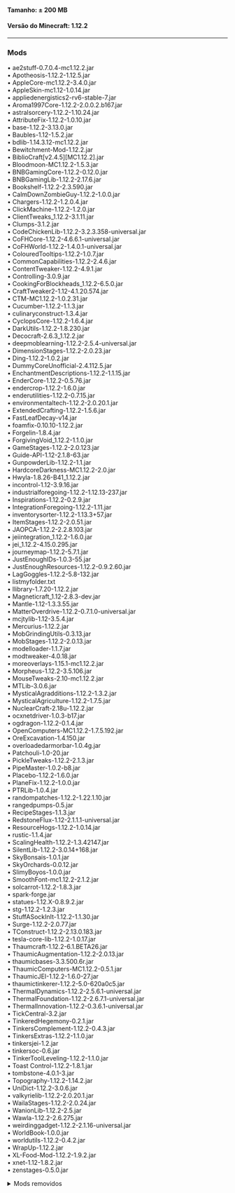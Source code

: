 #### Tamanho: ± 200 MB  
#### Versão do Minecraft: 1.12.2
  
---  
  
### Mods  
• ae2stuff-0.7.0.4-mc1.12.2.jar  
• Apotheosis-1.12.2-1.12.5.jar  
• AppleCore-mc1.12.2-3.4.0.jar  
• AppleSkin-mc1.12-1.0.14.jar  
• appliedenergistics2-rv6-stable-7.jar  
• Aroma1997Core-1.12.2-2.0.0.2.b167.jar  
• astralsorcery-1.12.2-1.10.24.jar  
• AttributeFix-1.12.2-1.0.10.jar  
• base-1.12.2-3.13.0.jar  
• Baubles-1.12-1.5.2.jar  
• bdlib-1.14.3.12-mc1.12.2.jar  
• Bewitchment-Mod-1.12.2.jar  
• BiblioCraft[v2.4.5][MC1.12.2].jar  
• Bloodmoon-MC1.12.2-1.5.3.jar  
• BNBGamingCore-1.12.2-0.12.0.jar  
• BNBGamingLib-1.12.2-2.17.6.jar  
• Bookshelf-1.12.2-2.3.590.jar  
• CalmDownZombieGuy-1.12.2-1.0.0.jar  
• Chargers-1.12.2-1.2.0.4.jar  
• ClickMachine-1.12.2-1.2.0.jar  
• ClientTweaks_1.12.2-3.1.11.jar  
• Clumps-3.1.2.jar  
• CodeChickenLib-1.12.2-3.2.3.358-universal.jar  
• CoFHCore-1.12.2-4.6.6.1-universal.jar  
• CoFHWorld-1.12.2-1.4.0.1-universal.jar  
• ColouredTooltips-1.12.2-1.0.7.jar  
• CommonCapabilities-1.12.2-2.4.6.jar  
• ContentTweaker-1.12.2-4.9.1.jar  
• Controlling-3.0.9.jar  
• CookingForBlockheads_1.12.2-6.5.0.jar  
• CraftTweaker2-1.12-4.1.20.574.jar  
• CTM-MC1.12.2-1.0.2.31.jar  
• Cucumber-1.12.2-1.1.3.jar  
• culinaryconstruct-1.3.4.jar  
• CyclopsCore-1.12.2-1.6.4.jar  
• DarkUtils-1.12.2-1.8.230.jar  
• Decocraft-2.6.3_1.12.2.jar  
• deepmoblearning-1.12.2-2.5.4-universal.jar  
• DimensionStages-1.12.2-2.0.23.jar  
• Ding-1.12.2-1.0.2.jar  
• DummyCoreUnofficial-2.4.112.5.jar  
• EnchantmentDescriptions-1.12.2-1.1.15.jar  
• EnderCore-1.12.2-0.5.76.jar  
• endercrop-1.12.2-1.6.0.jar  
• enderutilities-1.12.2-0.7.15.jar  
• environmentaltech-1.12.2-2.0.20.1.jar  
• ExtendedCrafting-1.12.2-1.5.6.jar  
• FastLeafDecay-v14.jar  
• foamfix-0.10.10-1.12.2.jar  
• Forgelin-1.8.4.jar  
• ForgivingVoid_1.12.2-1.1.0.jar  
• GameStages-1.12.2-2.0.123.jar  
• Guide-API-1.12-2.1.8-63.jar  
• GunpowderLib-1.12.2-1.1.jar  
• HardcoreDarkness-MC1.12.2-2.0.jar  
• Hwyla-1.8.26-B41_1.12.2.jar  
• incontrol-1.12-3.9.16.jar  
• industrialforegoing-1.12.2-1.12.13-237.jar  
• Inspirations-1.12.2-0.2.9.jar  
• IntegrationForegoing-1.12.2-1.11.jar  
• inventorysorter-1.12.2-1.13.3+57.jar  
• ItemStages-1.12.2-2.0.51.jar  
• JAOPCA-1.12.2-2.2.8.103.jar  
• jeiintegration_1.12.2-1.6.0.jar  
• jei_1.12.2-4.15.0.295.jar  
• journeymap-1.12.2-5.7.1.jar  
• JustEnoughIDs-1.0.3-55.jar  
• JustEnoughResources-1.12.2-0.9.2.60.jar  
• LagGoggles-1.12.2-5.8-132.jar  
• listmyfolder.txt  
• llibrary-1.7.20-1.12.2.jar  
• Magneticraft_1.12-2.8.3-dev.jar  
• Mantle-1.12-1.3.3.55.jar  
• MatterOverdrive-1.12.2-0.7.1.0-universal.jar  
• mcjtylib-1.12-3.5.4.jar  
• Mercurius-1.12.2.jar  
• MobGrindingUtils-0.3.13.jar  
• MobStages-1.12.2-2.0.13.jar  
• modelloader-1.1.7.jar  
• modtweaker-4.0.18.jar  
• moreoverlays-1.15.1-mc1.12.2.jar  
• Morpheus-1.12.2-3.5.106.jar  
• MouseTweaks-2.10-mc1.12.2.jar  
• MTLib-3.0.6.jar  
• MysticalAgradditions-1.12.2-1.3.2.jar  
• MysticalAgriculture-1.12.2-1.7.5.jar  
• NuclearCraft-2.18u-1.12.2.jar  
• ocxnetdriver-1.0.3-b17.jar  
• ogdragon-1.12.2-0.1.4.jar  
• OpenComputers-MC1.12.2-1.7.5.192.jar  
• OreExcavation-1.4.150.jar  
• overloadedarmorbar-1.0.4g.jar  
• Patchouli-1.0-20.jar  
• PickleTweaks-1.12.2-2.1.3.jar  
• PipeMaster-1.0.2-b8.jar  
• Placebo-1.12.2-1.6.0.jar  
• PlaneFix-1.12.2-1.0.0.jar  
• PTRLib-1.0.4.jar  
• randompatches-1.12.2-1.22.1.10.jar  
• rangedpumps-0.5.jar  
• RecipeStages-1.1.3.jar  
• RedstoneFlux-1.12-2.1.1.1-universal.jar  
• ResourceHogs-1.12.2-1.0.14.jar  
• rustic-1.1.4.jar  
• ScalingHealth-1.12.2-1.3.42147.jar  
• SilentLib-1.12.2-3.0.14+168.jar  
• SkyBonsais-1.0.1.jar  
• SkyOrchards-0.0.12.jar  
• SlimyBoyos-1.0.0.jar  
• SmoothFont-mc1.12.2-2.1.2.jar  
• solcarrot-1.12.2-1.8.3.jar  
• spark-forge.jar  
• statues-1.12.X-0.8.9.2.jar  
• stg-1.12.2-1.2.3.jar  
• StuffASockInIt-1.12.2-1.1.30.jar  
• Surge-1.12.2-2.0.77.jar  
• TConstruct-1.12.2-2.13.0.183.jar  
• tesla-core-lib-1.12.2-1.0.17.jar  
• Thaumcraft-1.12.2-6.1.BETA26.jar  
• ThaumicAugmentation-1.12.2-2.0.13.jar  
• thaumicbases-3.3.500.6r.jar  
• ThaumicComputers-MC1.12.2-0.5.1.jar  
• ThaumicJEI-1.12.2-1.6.0-27.jar  
• thaumictinkerer-1.12.2-5.0-620a0c5.jar  
• ThermalDynamics-1.12.2-2.5.6.1-universal.jar  
• ThermalFoundation-1.12.2-2.6.7.1-universal.jar  
• ThermalInnovation-1.12.2-0.3.6.1-universal.jar  
• TickCentral-3.2.jar  
• TinkeredHegemony-0.2.1.jar  
• TinkersComplement-1.12.2-0.4.3.jar  
• TinkersExtras-1.12.2-1.1.0.jar  
• tinkersjei-1.2.jar  
• tinkersoc-0.6.jar  
• TinkerToolLeveling-1.12.2-1.1.0.jar  
• Toast Control-1.12.2-1.8.1.jar  
• tombstone-4.0.1-3.jar  
• Topography-1.12.2-1.14.2.jar  
• UniDict-1.12.2-3.0.6.jar  
• valkyrielib-1.12.2-2.0.20.1.jar  
• WailaStages-1.12.2-2.0.24.jar  
• WanionLib-1.12.2-2.5.jar  
• Wawla-1.12.2-2.6.275.jar  
• weirdinggadget-1.12.2-2.1.16-universal.jar  
• WorldBook-1.0.0.jar  
• worldutils-1.12.2-0.4.2.jar  
• WrapUp-1.12.2.jar  
• XL-Food-Mod-1.12.2-1.9.2.jar  
• xnet-1.12-1.8.2.jar  
• zenstages-0.5.0.jar  
  
<details>
<summary>Mods removidos</summary>
<p>

• Advancement_Book-1.12-1.0.3.jar  
• AnimalCrops-1.12.2-0.2.0.jar  
• AromaBackup-1.12.2-3.0.0.0.b132.jar  
• BarrelsDrumsStorageAndMore-0.0.24.jar  
• bedpatch-2.2-1.12.2.jar  
• BetterAdvancements-1.12.2-0.1.0.77.jar  
• bonsaitrees-1.1.4-b170.jar  
• BouncyCreepers-0.0.4.jar  
• BuildingGadgets-2.8.3.jar  
• CarryOn MC1.12.2 v1.12.3.jar  
• Ceramics-1.12-1.3.7.jar  
• ChickenChunks-1.12.2-2.4.2.74-universal.jar  
• ChineseWorkshop-1.12.2_1.2.6.jar  
• Chisel-MC1.12.2-1.0.2.45.jar  
• chiselsandbits-14.33.jar  
• compactmachines3-1.12.2-3.0.18-b278.jar  
• CompactStorage-3.1-12.jar  
• ComPatchedStorage-1.12.2-1.6.0.jar  
• conarm-1.12.2-1.2.5.9.jar  
• CustomMainMenu-MC1.12.2-2.0.9.1.jar  
• Cyclic-1.12.2-1.20.3.jar  
• DefaultOptions_1.12.2-9.2.8.jar  
• DragonMurder-1.12.2-1.0.1.jar  
• ElevatorMod-1.12.2-1.4.2.jar  
• EnderStorage-1.12.2-2.4.6.137-universal.jar  
• ExtraCells-1.12.2-2.6.5.jar  
• FancyBlockParticles-1.12.x-2.4.1.jar  
• FarmingForBlockheads_1.12.2-3.1.28.jar  
• FastFurnace-1.12.2-1.3.1.jar  
• FastWorkbench-1.12.2-1.7.3.jar  
• FenceOverhaul-1.3.4.jar  
• findme-1.12.2-1.1.0-8.jar  
• fluxnetworks-1.12.2-4.0.14-31.jar  
• ForgeMultipart-1.12.2-2.6.2.83-universal.jar  
• Headcrumbs-1.12.2-2.0.5.17.jar  
• HorsePower-1.12.2-2.6.4.74.jar  
• HuntingDimension-1.12.2-1.0.42.jar  
• HurtAnimationRemover-1.12.2-1.0.0.jar  
• HydroGel-1.12.2-1.1.0.jar  
• iChunUtil-1.12.2-7.1.4.jar  
• ifoccompat-0.1.jar  
• IntegratedDynamics-1.12.2-1.1.6.jar  
• IntegratedTunnels-1.12.2-1.6.11.jar  
• IronJetpacks-1.12-2-1.1.0.jar  
• KleeSlabs_1.12.2-5.4.12.jar  
• LimitlessStructureBlocks-1.12.2-1.1.0.jar  
• LoadingScreens-1.12.2-0.3.1.jar  
• lostcities-1.12-2.0.22.jar  
• malisiscore-1.12.2-6.5.1.jar  
• malisisdoors-1.12.2-7.3.0.jar  
• MCMultiPart-2.5.3.jar  
• Mekanism-1.12.2-9.8.3.390.jar  
• MekanismGenerators-1.12.2-9.8.3.390.jar  
• More-Cauldrons-1.4.6.jar  
• MoreBuckets-1.12.2-1.0.4.jar  
• mpbasic-1.12.2-1.4.11.jar  
• MPUtils-1.12.2-1.5.7.jar  
• mystcraft-1.12.2-0.13.7.06.jar  
• Neat 1.4-17.jar  
• Parabox-1.12.2-2.0.0.jar  
• PortalGun-1.12.2-7.1.0.jar  
• practicallogistics2-1.12.2-3.0.8-11.jar  
• Prestige-1.12.2-1.1.58.jar  
• primitivecrafting-1.12.2-1.4.3.6.jar  
• ProjectE-1.12.2-PE1.4.1.jar  
• ProportionalDestructionParticles-1.12.2-1.2.4.jar  
• realfilingcabinet-1.12-0.2.0.21.jar  
• reauth-3.6.0.jar  
• ResourceLoader-MC1.12.1-1.5.3.jar  
• rftoolspower-1.12-1.2.0.jar  
• simplegenerators-1.12.2-2.0.20.2.jar  
• SimpleStorageNetwork-1.12.2-1.7.10.jar  
• SkyGrid-1.1.7.jar  
• Slab_Machines-1.0.7.jar  
• Snad-1.12.1-1.7.09.16a.jar  
• sonarcore-1.12.2-5.0.19-20.jar  
• SqueezerPatch-1.12.2-1.0.0.jar  
• supersoundmuffler-revived_1.12.2_1.0.2.10.jar  
• Sync-1.12.2-7.1.0.jar  
• TallGates-1.12.2-1.0.0.1.jar  
• TelePastries-0.3.4.jar  
• tinyprogressions-1.12.2-3.3.34-Release.jar  
• TipTheScales-1.12.2-1.0.4.jar  
• togetherforever-1.12.2-1.0.12-22.jar  
• torchmaster_1.12.2-1.8.1.81.jar  
• Translocators-1.12.2-2.5.2.81-universal.jar  
• TreeGrowingSimulator2017-1.0.1.jar  
• Triumph-1.12.2-3.19.2.jar  
• twilightforest-1.12.2-3.10.1013-universal.jar  
• Twitchcrumbs_1.12.2-3.0.4.jar  
• Uppers-0.0.6.jar  
• ViesCraft-1.12.2-5.9.16.jar  
• Waddles-1.12.2-0.6.0.jar  
• walljump-1.12.2-1.3.2.jar  
• witherCrumbs-1.12.2-0.11.jar  
• YNot-0.2.4.jar  
• yoyos_1.12.2-1.3.3.25.jar  

</p>
</details>
